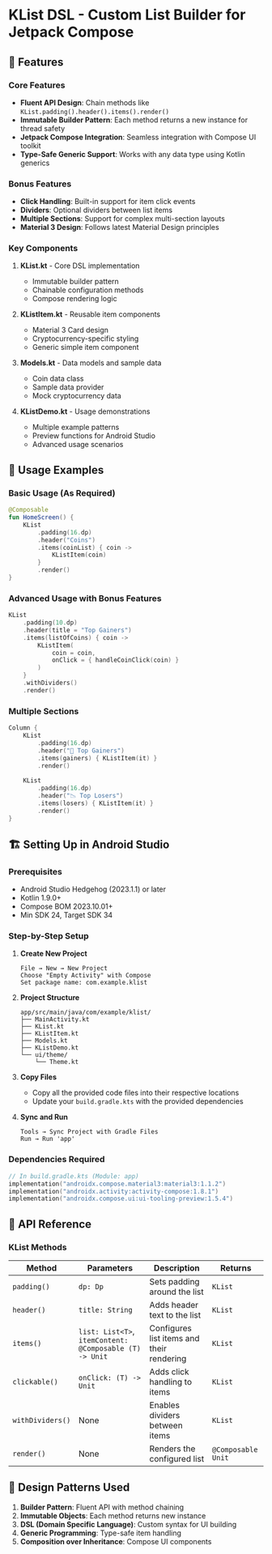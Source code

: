 
# KList DSL - Custom List Builder for Jetpack Compose

## 🚀 Features

### Core Features
- **Fluent API Design**: Chain methods like `KList.padding().header().items().render()`
- **Immutable Builder Pattern**: Each method returns a new instance for thread safety
- **Jetpack Compose Integration**: Seamless integration with Compose UI toolkit
- **Type-Safe Generic Support**: Works with any data type using Kotlin generics

### Bonus Features
- **Click Handling**: Built-in support for item click events
- **Dividers**: Optional dividers between list items
- **Multiple Sections**: Support for complex multi-section layouts
- **Material 3 Design**: Follows latest Material Design principles

### Key Components

1. **KList.kt** - Core DSL implementation
   - Immutable builder pattern
   - Chainable configuration methods
   - Compose rendering logic

2. **KListItem.kt** - Reusable item components
   - Material 3 Card design
   - Cryptocurrency-specific styling
   - Generic simple item component

3. **Models.kt** - Data models and sample data
   - Coin data class
   - Sample data provider
   - Mock cryptocurrency data

4. **KListDemo.kt** - Usage demonstrations
   - Multiple example patterns
   - Preview functions for Android Studio
   - Advanced usage scenarios

## 📖 Usage Examples

### Basic Usage (As Required)
```kotlin
@Composable
fun HomeScreen() {
    KList
        .padding(16.dp)
        .header("Coins")
        .items(coinList) { coin ->
            KListItem(coin)
        }
        .render()
}
```

### Advanced Usage with Bonus Features
```kotlin
KList
    .padding(10.dp)
    .header(title = "Top Gainers")
    .items(listOfCoins) { coin ->
        KListItem(
            coin = coin,
            onClick = { handleCoinClick(coin) }
        )
    }
    .withDividers()
    .render()
```

### Multiple Sections
```kotlin
Column {
    KList
        .padding(16.dp)
        .header("🚀 Top Gainers")
        .items(gainers) { KListItem(it) }
        .render()
    
    KList
        .padding(16.dp)
        .header("📉 Top Losers")
        .items(losers) { KListItem(it) }
        .render()
}
```

## 🏗️ Setting Up in Android Studio

### Prerequisites
- Android Studio Hedgehog (2023.1.1) or later
- Kotlin 1.9.0+
- Compose BOM 2023.10.01+
- Min SDK 24, Target SDK 34

### Step-by-Step Setup

1. **Create New Project**
   ```
   File → New → New Project
   Choose "Empty Activity" with Compose
   Set package name: com.example.klist
   ```

2. **Project Structure**
   ```
   app/src/main/java/com/example/klist/
   ├── MainActivity.kt
   ├── KList.kt
   ├── KListItem.kt
   ├── Models.kt
   ├── KListDemo.kt
   └── ui/theme/
       └── Theme.kt
   ```

3. **Copy Files**
   - Copy all the provided code files into their respective locations
   - Update your `build.gradle.kts` with the provided dependencies

4. **Sync and Run**
   ```
   Tools → Sync Project with Gradle Files
   Run → Run 'app'
   ```

### Dependencies Required
```kotlin
// In build.gradle.kts (Module: app)
implementation("androidx.compose.material3:material3:1.1.2")
implementation("androidx.activity:activity-compose:1.8.1")
implementation("androidx.compose.ui:ui-tooling-preview:1.5.4")
```

## 🔧 API Reference

### KList Methods

| Method | Parameters | Description | Returns |
|--------|------------|-------------|---------|
| `padding()` | `dp: Dp` | Sets padding around the list | `KList` |
| `header()` | `title: String` | Adds header text to the list | `KList` |
| `items()` | `list: List<T>`, `itemContent: @Composable (T) -> Unit` | Configures list items and their rendering | `KList` |
| `clickable()` | `onClick: (T) -> Unit` | Adds click handling to items | `KList` |
| `withDividers()` | None | Enables dividers between items | `KList` |
| `render()` | None | Renders the configured list | `@Composable Unit` |



## 🎨 Design Patterns Used

1. **Builder Pattern**: Fluent API with method chaining
2. **Immutable Objects**: Each method returns new instance
3. **DSL (Domain Specific Language)**: Custom syntax for UI building
4. **Generic Programming**: Type-safe item handling
5. **Composition over Inheritance**: Compose UI components


